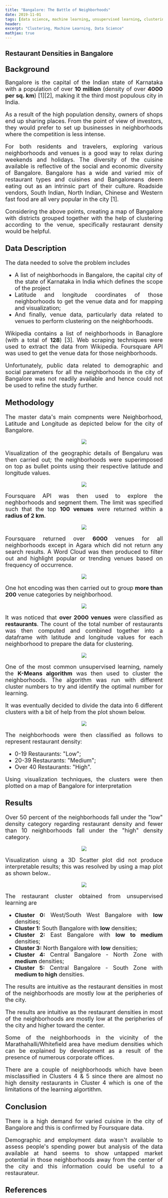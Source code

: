 ```yaml
---
title: "Bangalore: The Battle of Neighborhoods"
date: 2019-11-01
tags: [data science, machine learning, unsupervised learning, clustering] 
header:
excerpt: "Clustering, Machine Learning, Data Science"
mathjax: true
---
```


## Restaurant Densities in Bangalore

<font size="5"><h3>Background</h3></font>

<font size="4"><div style="text-align: justify"><p> Bangalore is the capital of the Indian state of Karnataka with a population of over <b>10 million</b> (density of over <b>4000 per sq. km</b>) [1][2], making it the third most populous city in India.</p>
  
<div style="text-align: justify"><p>As a result of the high population density, owners of shops end up sharing places. From the point of view of investors, they would prefer to set up businesses in neighborhoods where the competition is less intense.
  
<div style="text-align: justify"><p>For both residents and travelers, exploring various neighborhoods and venues is a good way to relax during weekends and holidays. The diversity of the cuisine available is reflective of the social and economic diversity of Bangalore. Bangalore has a wide and varied mix of restaurant types and cuisines and Bangaloreans deem eating out as an intrinsic part of their culture. Roadside vendors, South Indian, North Indian, Chinese and Western fast food are all very popular in the city [1].</p></div>

<div style="text-align: justify"><p>Considering the above points, creating a map of Bangalore with districts grouped together with the help of clustering according to the venue, specifically restaurant density would be helpful.</p>

<font size="5"><h3>Data Description</h3></font>

<font size="4"><p>The data needed to solve the problem includes</p>

<ul>
  <li>A list of neighborhoods in Bangalore, the capital city of the state of Karnataka in India which defines the scope of the project </li>
  <li>Latitude and longitude coordinates of those neighborhoods to get the venue data and for mapping and visualization;</li>
  <li>And finally, venue data, particularly data related to venues to perform clustering on the neighborhoods.</li>
</ul>

<p>Wikipedia contains a list of neighborhoods in Banaglore (with a total of <b>128</b>) [3]. Web scraping techniques were used to extract the data from Wikipedia. Foursquare API was used to get the venue data for those neighborhoods.</p>

<p>Unfortunately, public data related to demographic and social parameters for all the neighborhoods in the city of Bangalore was not readily available and hence could not be used to refine the study further.</p>

<font size="5"><h3>Methodology</h3></font>

<p></p>

<div style="text-align: justify"><p>The master data's main compnents were Neighborhood, Latitude and Longitude as depicted below for the city of Bangalore.</p>

<p></p>

<div style="text-align: center"><img src="{{ site.url }}{{ site.baseurl }}/assets/images/cnbr/cnbr_1.jpg">
  
<p></p>

<div style="text-align: justify"><p>Visualization of the geographic details of Bengaluru was then carried out; the neighborhoods were superimposed on top as bullet points using their respective latitude and longitude values.</p>

<div style="text-align: center"><img src="{{ site.url }}{{ site.baseurl }}/assets/images/cnbr/cnbr_2.jpg">
  
<p></p>

<div style="text-align: justify"><p>Foursquare API was then used to explore the neghborhoods and segment them. The limit was specified such that the top <b>100 venues</b> were returned within a <b>radius of 2 km</b>.</p>
  
<div style="text-align: center"><img src="{{ site.url }}{{ site.baseurl }}/assets/images/cnbr/cnbr_3.jpg">

<p></p>

<div style="text-align: justify"><p>Foursquare returned over <b>6000</b> venues for all neighborhoods except in Agara which did not return any search results. A Word Cloud was then produced to filter out and highlight popular or trending venues based on frequency of occurrence.</p> 

<div style="text-align: center"><img src="{{ site.url }}{{ site.baseurl }}/assets/images/cnbr/cnbr_4.jpg">
  
<p></p>

<div style="text-align: justify"><p>One hot encoding was then carried out to group <b>more than 200</b> venue categories by neighborhood.</p> 

<div style="text-align: center"><img src="{{ site.url }}{{ site.baseurl }}/assets/images/cnbr/cnbr_5.jpg">
  
<p></p>

<div style="text-align: justify"><p>It was noticed that <b>over 2000 venues</b> were classified as <b>restaurants</b>. The count of the total number of restaurants was then computed and combined together into a dataframe with latitude and longitude values for each neighborhood to prepare the data for clustering.</p>

<div style="text-align: center"><img src="{{ site.url }}{{ site.baseurl }}/assets/images/cnbr/cnbr_6.jpg">
  
<p></p>

<div style="text-align: justify"><p>One of the most common unsupervised learning, namely the <b>K-Means algorithm</b> was then used to cluster the neighborhoods. The algorithm was run with different cluster numbers to try and identify the optimal number for learning.</p>
  
<div style="text-align: justify"><p>It was eventually decided to divide the data into 6 different clusters with a bit of help from the plot shown below.</p>
  
<div style="text-align: center"><img src="{{ site.url }}{{ site.baseurl }}/assets/images/cnbr/cnbr_7.jpg">
  
<p></p>

<div style="text-align: justify"><p>The neighborhoods were then classified as follows to represent restaurant density:</p>
  
  <ul>
  <li>0-19 Restaurants: "Low";</li>
  <li>20-39 Restaurants: "Medium";</li>
  <li>Over 40 Restaurants: "High".</li>
</ul>

<div style="text-align: justify"><p>Using visualization techniques, the clusters were then plotted on a map of Bangalore for interpretation</p>
  
<font size="5"><h3>Results</h3></font>

<div style="text-align: justify"><p>Over 50 percent of the neighborhoods fall under the "low" density category regarding restaurant density and fewer than 10 neighborhoods fall under the "high" density category.</p>

<div style="text-align: center"><img src="{{ site.url }}{{ site.baseurl }}/assets/images/cnbr/cnbr_8.jpg">
  
<p></p>

<div style="text-align: justify"><p>Visualization uisng a 3D Scatter plot did not produce interpretable results; this was resolved by using a map plot as shown below..</p>

<div style="text-align: center"><img src="{{ site.url }}{{ site.baseurl }}/assets/images/cnbr/cnbr_9.jpg">
  
<p></p>

<div style="text-align: justify"><p>The restaurant cluster obtained from unsupervised learning are</p>
  
  <ul>
  <li><b>Cluster 0:</b> West/South West Bangalore with <b>low</b> densities;</li>
  <li><b>Cluster 1:</b> South Bangalore with <b>low</b> densities;</li>
  <li><b>Cluster 2:</b> East Bangalore with <b>low to medium</b> densities;</li>
  <li><b>Cluster 3:</b> North Bangalore with <b>low</b> densities;</li>
  <li><b>Cluster 4:</b> Central Bangalore - North Zone with <b>medium</b> densities;</li>
  <li><b>Cluster 5:</b> Central Bangalore - South Zone with <b>medium to high</b> densities.</li>
</ul>

<div style="text-align: justify"><p>The results are intuitive as the restaurant densities in most of the neighborhoods are mostly low at the peripheries of the city.</p>
  
<div style="text-align: justify"><p>The results are intuitive as the restaurant densities in most of the neighborhoods are mostly low at the peripheries of the city and higher toward the center.</b> 

<div style="text-align: justify"><p>Some of the neighborhoods in the vicinity of the Marathahalli/Whitefield area have medium densities which can be explained by development as a result of the presence of numerous corporate offices.</b>

<div style="text-align: justify"><p>There are a couple of neighborhoods which have been misclassified in Clusters 4 & 5 since there are almost no high density restaurants in Cluster 4 which is one of the limitations of the learning algortithm.</b>

<font size="5"><h3>Conclusion</h3></font>

<div style="text-align: justify"><p>There is a high demand for varied cuisine in the city of Bangalore and this is confirmed by Foursquare data.</p>
  
<div style="text-align: justify"><p>Demographic and employment data wasn't available to assess people's spending power but analysis of the data available at hand seems to show untapped market potential in those neighborhoods away from the center of the city and this information could be useful to a restaurateur.</p>
  
<font size="5"><h3>References</h3></font>




 

